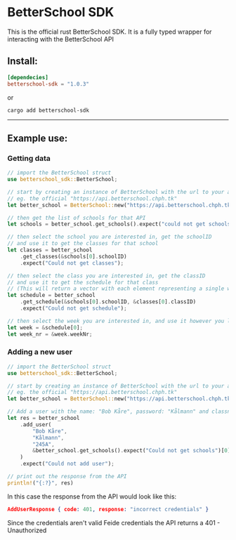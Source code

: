 # BetterSchool SDK

This is the official rust BetterSchool SDK. It is a fully typed wrapper for interacting with the BetterSchool API

## Install:

```toml
[dependecies]
betterschool-sdk = "1.0.3"
```

or

```
cargo add betterschool-sdk
```

<hr>

## Example use:

### Getting data

```rust
// import the BetterSchool struct
use betterschool_sdk::BetterSchool;

// start by creating an instance of BetterSchool with the url to your api,
// eg. the official "https://api.betterschool.chph.tk"
let better_school = BetterSchool::new("https://api.betterschool.chph.tk");

// then get the list of schools for that API
let schools = better_school.get_schools().expect("could not get schools");

// then select the school you are interested in, get the schoolID
// and use it to get the classes for that school
let classes = better_school
    .get_classes(&schools[0].schoolID)
    .expect("Could not get classes");

// then select the class you are interested in, get the classID
// and use it to get the schedule for that class
// (This will return a vector with each element representing a single week)
let schedule = better_school
    .get_schedule(&schools[0].schoolID, &classes[0].classID)
    .expect("Could not get schedule");

// then select the week you are interested in, and use it however you like
let week = &schedule[0];
let week_nr = &week.weekNr;
```

### Adding a new user

```rust
// import the BetterSchool struct
use betterschool_sdk::BetterSchool;

// start by creating an instance of BetterSchool with the url to your api,
// eg. the official "https://api.betterschool.chph.tk"
let better_school = BetterSchool::new("https://api.betterschool.chph.tk");

// Add a user with the name: "Bob Kåre", password: "Kålmann" and classname: "245A", on the first school returned by get_schools
let res = better_school
    .add_user(
        "Bob Kåre",
        "Kålmann",
        "245A",
        &better_school.get_schools().expect("Could not get schools")[0].schoolID,
    )
    .expect("Could not add user");

// print out the response from the API
println!("{:?}", res)
```

In this case the response from the API would look like this:

```json
AddUserResponse { code: 401, response: "incorrect credentials" }
```

Since the credentials aren't valid Feide credentials the API returns a 401 - Unauthorized

